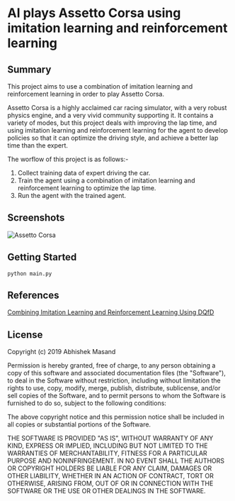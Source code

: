 

# AI plays Assetto Corsa using imitation learning and reinforcement learning

## Summary

This project aims to use a combination of imitation learning and reinforcement learning in order to play Assetto Corsa. 

Assetto Corsa is a highly acclaimed car racing simulator, with a very robust physics engine, and a very vivid community supporting it. It contains a variety of modes, but this project deals with improving the lap time, and using imitation learning and reinforcement learning for the agent to develop policies so that it can optimize the driving style, and achieve a better lap time than the expert. 

The worflow of this project is as follows:- 

1. Collect training data of expert driving the car. 
2. Train the agent using a combination of imitation learning and reinforcement learning to optimize the lap time. 
3. Run the agent with the trained agent. 

## Screenshots

![Assetto Corsa](https://github.com/Mashex/AI-Asseto-Corsa/blob/master/ACAgent.gif)
## Getting Started

    python main.py

## References

[Combining Imitation Learning and Reinforcement Learning Using DQfD](https://danieltakeshi.github.io/2019/04/30/il-and-rl/#:~:text=Imitation%20Learning%20(IL)%20and%20Reinforcement,environment%20to%20get%20feedback%20signals.)

## License

Copyright (c) 2019 Abhishek Masand

Permission is hereby granted, free of charge, to any person obtaining a copy
of this software and associated documentation files (the "Software"), to deal
in the Software without restriction, including without limitation the rights
to use, copy, modify, merge, publish, distribute, sublicense, and/or sell
copies of the Software, and to permit persons to whom the Software is
furnished to do so, subject to the following conditions:

The above copyright notice and this permission notice shall be included in all
copies or substantial portions of the Software.

THE SOFTWARE IS PROVIDED "AS IS", WITHOUT WARRANTY OF ANY KIND, EXPRESS OR
IMPLIED, INCLUDING BUT NOT LIMITED TO THE WARRANTIES OF MERCHANTABILITY,
FITNESS FOR A PARTICULAR PURPOSE AND NONINFRINGEMENT. IN NO EVENT SHALL THE
AUTHORS OR COPYRIGHT HOLDERS BE LIABLE FOR ANY CLAIM, DAMAGES OR OTHER
LIABILITY, WHETHER IN AN ACTION OF CONTRACT, TORT OR OTHERWISE, ARISING FROM,
OUT OF OR IN CONNECTION WITH THE SOFTWARE OR THE USE OR OTHER DEALINGS IN THE
SOFTWARE.

